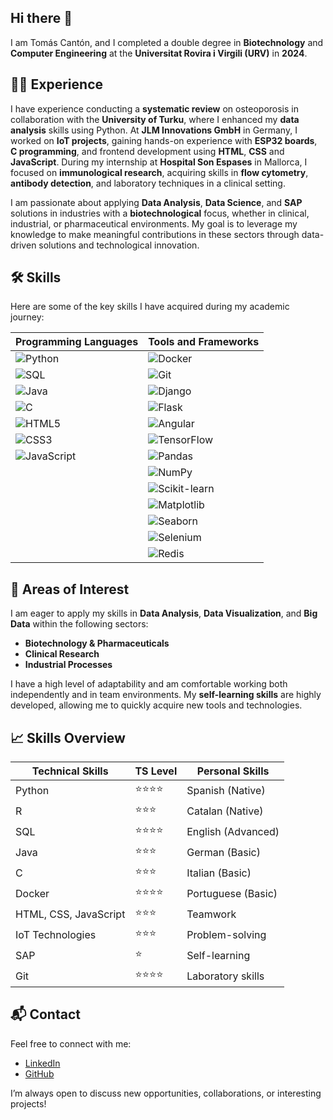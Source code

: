 ## Hi there 👋

I am Tomás Cantón, and I completed a double degree in **Biotechnology** and **Computer Engineering** at the **Universitat Rovira i Virgili (URV)** in **2024**.

## 🧑‍💼 Experience

I have experience conducting a **systematic review** on osteoporosis in collaboration with the **University of Turku**, where I enhanced my **data analysis** skills using Python. At **JLM Innovations GmbH** in Germany, I worked on **IoT projects**, gaining hands-on experience with **ESP32 boards**, **C programming**, and frontend development using **HTML**, **CSS** and **JavaScript**. During my internship at **Hospital Son Espases** in Mallorca, I focused on **immunological research**, acquiring skills in **flow cytometry**, **antibody detection**, and laboratory techniques in a clinical setting.

I am passionate about applying **Data Analysis**, **Data Science**, and **SAP** solutions in industries with a **biotechnological** focus, whether in clinical, industrial, or pharmaceutical environments. My goal is to leverage my knowledge to make meaningful contributions in these sectors through data-driven solutions and technological innovation.

## 🛠️ Skills

Here are some of the key skills I have acquired during my academic journey:

| Programming Languages | Tools and Frameworks |
|-----------------------|----------------------|
| ![Python](https://img.shields.io/badge/-Python-blue?style=flat&logo=python) | ![Docker](https://img.shields.io/badge/-Docker-2496ED?style=flat&logo=docker) |
| ![SQL](https://img.shields.io/badge/-SQL-lightgrey?style=flat&logo=postgresql) | ![Git](https://img.shields.io/badge/-Git-F05032?style=flat&logo=git) |
| ![Java](https://img.shields.io/badge/-Java-orange?style=flat&logo=java) | ![Django](https://img.shields.io/badge/-Django-092E20?style=flat&logo=django) |
| ![C](https://img.shields.io/badge/-C-informational?style=flat&logo=c) | ![Flask](https://img.shields.io/badge/-Flask-000000?style=flat&logo=flask) |
| ![HTML5](https://img.shields.io/badge/-HTML5-E34F26?style=flat&logo=html5&logoColor=white) | ![Angular](https://img.shields.io/badge/-Angular-DD0031?style=flat&logo=angular) |
| ![CSS3](https://img.shields.io/badge/-CSS3-1572B6?style=flat&logo=css3) | ![TensorFlow](https://img.shields.io/badge/-TensorFlow-FF6F00?style=flat&logo=tensorflow) |
| ![JavaScript](https://img.shields.io/badge/-JavaScript-yellow?style=flat&logo=javascript) | ![Pandas](https://img.shields.io/badge/-Pandas-150458?style=flat&logo=pandas) |
|  | ![NumPy](https://img.shields.io/badge/-NumPy-013243?style=flat&logo=numpy) |
|  | ![Scikit-learn](https://img.shields.io/badge/-Scikit%20Learn-F7931E?style=flat&logo=scikit-learn) |
|  | ![Matplotlib](https://img.shields.io/badge/-Matplotlib-2C5BB4?style=flat&logo=matplotlib) |
|  | ![Seaborn](https://img.shields.io/badge/-Seaborn-3776AB?style=flat&logo=python) |
|  | ![Selenium](https://img.shields.io/badge/-Selenium-43B02A?style=flat&logo=selenium) |
|  | ![Redis](https://img.shields.io/badge/-Redis-DC382D?style=flat&logo=redis) |

    
## 🌟 Areas of Interest

I am eager to apply my skills in **Data Analysis**, **Data Visualization**, and **Big Data** within the following sectors:

- **Biotechnology & Pharmaceuticals**
- **Clinical Research**
- **Industrial Processes**

I have a high level of adaptability and am comfortable working both independently and in team environments. My **self-learning skills** are highly developed, allowing me to quickly acquire new tools and technologies.

## 📈 Skills Overview


| **Technical Skills**          | **TS Level**                | **Personal Skills**         |
|-------------------------------|-----------------------------|-----------------------------|
| Python                        | ⭐⭐⭐⭐                    | Spanish (Native)            |
| R                             | ⭐⭐⭐                      | Catalan (Native)            |
| SQL                           | ⭐⭐⭐⭐                    | English (Advanced)          |
| Java                          | ⭐⭐⭐                      | German (Basic)              |
| C                             | ⭐⭐⭐                      | Italian (Basic)             |
| Docker                        | ⭐⭐⭐⭐                    | Portuguese (Basic)          |
| HTML, CSS, JavaScript         | ⭐⭐⭐                      | Teamwork                    |
| IoT Technologies              | ⭐⭐⭐                      | Problem-solving             |
| SAP                           | ⭐                          | Self-learning               |
| Git                           | ⭐⭐⭐⭐                    | Laboratory skills           |

## 📬 Contact

Feel free to connect with me:
- [LinkedIn](https://www.linkedin.com/in/tom%C3%A1s-cant%C3%B3n-cordeiro-008035202)
- [GitHub](https://github.com/tomascan)

I’m always open to discuss new opportunities, collaborations, or interesting projects!
